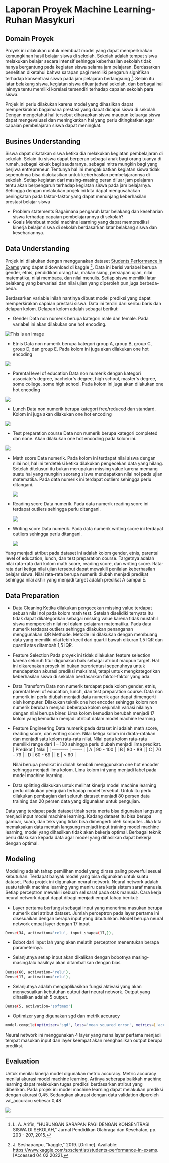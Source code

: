 # Laporan Proyek Machine Learning- Ruhan Masykuri
## Domain Proyek
Proyek ini dilakukan untuk membuat model yang dapat memperkirakan kemungkinan hasil belajar siswa di sekolah. Sekolah adalah tempat siswa melakukan belajar secara intensif sehingga keberhasilan sekolah tidak hanya bergantung pada kegiatan siswa selama jam pelajaran. Berdasarkan penelitian diketahui bahwa sarapan pagi memiliki pengaruh signifikan terhadap konsentrasi siswa pada jam pelajaran berlangsung [^1]. Selain itu latar belakang siswa, kegiatan siswa diluar jadwal sekolah, dan berbagai hal lainnya tentu memiliki korelasi tersendiri terhadap capaian  sekolah para siswa.

Projek ini perlu dilakukan karena model yang dihasilkan dapat memperkirakan bagaimana prestasi yang dapat dicapai siswa di sekolah. Dengan mengetahui hal tersebut diharapkan siswa maupun keluarga siswa dapat mengevaluasi dan meningkatkan hal yang perlu ditingkatkan agar capaian  pembelajaran siswa dapat meningkat.

## Busines Understanding

Siswa dapat dikatakan siswa ketika dia melakukan kegiatan pembelajaran di sekolah. Selain itu siswa dapat berperan sebagai anak bagi orang tuanya di rumah, sebagai kakak bagi saudaranya, sebagai mitra mungkin bagi yang berjiwa entrepreneur. Tentunya hal ini mengakibatkan kegiatan siswa tidak sepenuhnya bisa dialokasikan untuk keberhasilan pembelajarannya di sekolah. Setiap kegiatan dari masing-masing peran diluar jam pelajaran tentu akan berpengaruh terhadap kegiatan siswa pada jam belajarnya. Sehingga dengan melakukan projek ini kita dapat mengusahakan peningkatan pada faktor-faktor yang dapat menunjang keberhasilan prestasi belajar siswa
- Problem statements
    Bagaimana pengaruh latar belakang dan keseharian siswa terhadap capaian pembelajarannya di sekolah?
- Goals
    Membuat model machine learning yang dapat memprediksi kinerja belajar siswa di sekolah berdasarkan latar belakang siswa dan kesehariannya.

## Data Understanding

Projek ini dilakukan dengan menggunakan dataset [Students Performance in Exams](https://www.kaggle.com/spscientist/students-performance-in-exams) yang dapat didownload di kaggle [^2]. Data ini berisi variabel berupa gender, etnis, pendidikan orang tua, makan siang, persiapan ujian, nilai matematika, nilai membaca, dan nilai menulis. Setiap siswa memiliki latar belakang yang bervariasi dan nilai ujian yang diperoleh pun juga berbeda-beda.

Berdasarkan variable inilah nantinya dibuat model prediksi yang dapat memperkirakan capaian prestasi siswa. Data ini terdiri dari seribu baris dan delapan kolom. Delapan kolom adalah sebagai berikut:
- Gender
    Data non numerik berupa kategori male dan female. Pada variabel ini akan dilakukan one hot encoding.

![This is an image](https://github.com/hanru789/submision-image/blob/main/pie-gender.png)
- Etnis
    Data non numerik berupa kategori group A, group B, group C, group D, dan group E. Pada kolom ini juga akan dilakukan one hot encoding

![](https://github.com/hanru789/submision-image/blob/main/pie-race.png)
- Parental level of education
    Data non numerik dengan kategori associate's degree, bachelor's degree, high school, master's degree, some college, some high school. Pada kolom ini juga akan dilakukan one hot encoding

![](https://github.com/hanru789/submision-image/blob/main/pie-parent_education.png)
- Lunch
    Data non numerik berupa kategori free/reduced dan standard. Kolom ini juga akan dilakukan one hot encoding

![](https://github.com/hanru789/submision-image/blob/main/pie-linch.png)
- Test preparation course
    Data non numerik berupa kategori completed dan none. Akan dilakukan one hot encoding pada kolom ini.

![](https://github.com/hanru789/submision-image/blob/main/pie-test_prep.png)
- Math score
    Data numerik. Pada kolom ini terdapat nilai siswa dengan nilai nol, hal ini terdeteksi ketika dilakukan pengecekan data yang hilang. Setelah ditelusuri itu bukan merupakan missing value karena memang suatu hal yang mungkin seorang siswa mendapatkan nilai nol pada ujian matematika. Pada data numerik ini terdapat outliers sehingga perlu ditangani.
    
    ![](https://github.com/hanru789/submision-image/blob/main/outlier-math.png)
- Reading score
    Data numerik. Pada data numerik reading score ini terdapat outliers sehingga perlu ditangani.
    
    ![](https://github.com/hanru789/submision-image/blob/main/outlier-read.png)
- Writing score
    Data numerik. Pada data numerik writing score ini terdapat outliers sehingga perlu ditangani.
    
    ![](https://github.com/hanru789/submision-image/blob/main/outlier-write.png)

Yang menjadi atribut pada dataset ini adalah kolom gender, etnis, parental level of education, lunch, dan test preparation course. Targetnya adalah nilai rata-rata dari kolom math score, reading score, dan writing score. Rata-rata dari ketiga nilai ujian tersebut dapat mewakili penilaian keberhasilan belajar siswa. Nilai rata-rata berupa numerik diubah menjadi predikat sehingga nilai akhir yang menjadi target adalah predikat A sampai E.

## Data Preparation
- Data Cleaning
    Ketika dilakukan pengecekan missing value terdapat sebuah nilai nol pada kolom math test. Setelah diselidiki ternyata itu tidak dapat dikategorikan sebagai missing value karena tidak mustahil siswa memperoleh nilai nol dalam pelajaran matematika. Pada data numerik terdapat outliers sehingga dilakukan penanganan menggunakan IQR Methode. Metode ini dilakukan dengan membuang data yang memiliki nilai lebih kecil dari quartil bawah dikuran 1,5 IQR dan quartil atas ditambah 1,5 IQR.
- Feature Selection
    Pada proyek ini tidak dilakukan feature selection karena seluruh fitur digunakan baik sebagai atribut maupun target. Hal ini dikarenakan proyek ini bukan berorientasi sepenuhnya untuk mendapatkan akurasi prediksi maksimal, tetapi untuk mengkategorikan keberhasilan siswa di sekolah berdasarkan faktor-faktor yang ada.
- Data Transform
    Data non numerik terdapat pada kolom gender, etnis, parental level of education, lunch, dan test preparation  course. Data non numerik ini perlu diubah menjadi data numerik agar dapat dimengerti oleh komputer. Dilakukan teknik one hot encoder sehingga kolom non numerik berubah menjadi beberapa kolom sejumlah variasi nilainya dengan nilai berupa biner. Lima kolom kemudian berubah menjadi 17 kolom yang kemudian menjadi atribut dalam model machine learning.
- Feature Engineering
    Data numerik pada dataset ini adalah math score, reading score, dan writing score. Nilai ketiga kolom ini dirata-ratakan  dan menjadi satu kolom rata-rata nilai. Nilai pada kolom rata-rata memiliki range dari 1 – 100 sehingga perlu diubah menjadi lima predikat.
    | Predikat  | Nilai |
    | -------- | ----- |
    | A | 90 - 100 |
    | B | 80 - 89 |
    | C | 70 - 79 |
    | D | 60 - 69 |
    | E | < 60 |
   
   Nilai berupa predikat ini diolah kembali menggunakan one hot encoder sehingga menjadi lima kolom. Lima kolom ini yang menjadi label pada model machine learning.

- Data splitting dilakukan untuk melihat kinerja model machine learning perlu dilakukan pengujian terhadap model tersebut. Untuk itu perlu dilakukan pembagian dari seluruh dataset menjadi 80 persen data training dan 20 persen data yang digunakan untuk pengujian.

Data yang terdapat pada dataset tidak serta merta bisa digunakan langsung menjadi input model machine learning. Kadang dataset itu bisa berupa gambar, suara, dan teks yang tidak bisa dimengerti oleh komputer. Jika kita memaksakan  data mentah langsung menjadi input training model machine learning, model yang dihasilkan tidak akan bekerja optimal. Berbagai teknik perlu dilakukan kepada data agar model yang dihasilkan dapat bekerja dengan optimal.

 


## Modeling
Modeling adalah tahap pemilihan model yang dirasa paling powerful sesuai kebutuhan. Terdapat banyak model yang bisa digunakan untuk suatu dataset. Pada projek ini digunakan neural network. Neural network adalah suatu teknik machine learning yang meniru cara kerja sistem saraf manusia. Setiap perceptron mewakili sebuah sel saraf pada otak manusia. Cara kerja neural network dapat dapat dibagi menjadi empat tahap berikut:
- Layer pertama berfungsi sebagai input yang menerima masukan berupa numerik dari atribut dataset. Jumlah perceptron pada layer pertama ini disesuaikan dengan berapa input yang dibutuhkan. Model berupa neural network empat layer dengan 17 input

```sh
Dense(34, activation='relu', input_shape=(17,)),    
```
- Bobot dari input lah yang akan melatih perceptron menentukan berapa parameternya.

- Selanjutnya setiap input akan dikalikan dengan bobotnya masing-masing.lalu hasilnya akan ditambahkan dengan bias

```sh
Dense(60, activation='relu'),
Dense(17, activation='relu'),  
```
- Selanjutnya adalah mengaplikasikan fungsi aktivasi yang akan menyesuaikan kebutuhan output dari neural network. Output yang dihasilkan adalah 5 output.

```sh
Dense(5, activation='softmax')
```
- Optimizer yang digunakan sgd dan metrik accuracy

```sh
model.compile(optimizer='sgd', loss='mean_squared_error', metrics=['accuracy'])
```
Neural network ini menggunakan 4 layer yang mana layer pertama menjadi tempat masukan input dan layer keempat akan menghasilkan output berupa prediksi.

## Evaluation
Untuk menilai kinerja model digunakan metric accuracy. Metric accuracy menilai akurasi model machine learning. Artinya seberapa baikkah machine learning dapat melakukan tugas prediksi berdasarkan atribut yang diberikan. Pada projek ini model machine learning dapat melakukan prediksi dengan akurasi 0,45. Sedangkan akurasi dengan data validation diperoleh val_accuracu  sebesar 0,48

![](https://github.com/hanru789/submision-image/blob/main/plot-try.png)


[^1]: L. A. Arifin, "HUBUNGAN SARAPAN PAGI DENGAN KONSENTRASI SISWA DI SEKOLAH," Jurnal Pendidikan Olahraga dan Kesehatan, pp. 203 - 207, 2015. 
[^2]: J. Seshapanpu, "kaggle," 2019. [Online]. Available: https://www.kaggle.com/spscientist/students-performance-in-exams. [Accessed 04 02 2022].
